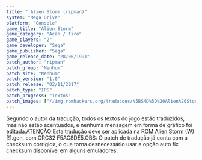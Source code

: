 ```yaml
---
title: " Alien Storm (ripman)"
system: "Mega Drive"
platform: "Console"
game_title: "Alien Storm"
game_category: "Ação / Tiro"
game_players: "2"
game_developer: "Sega"
game_publisher: "Sega"
game_release_date: "28/06/1991"
patch_author: "ripman"
patch_group: "Nenhum"
patch_site: "Nenhum"
patch_version: "1.0"
patch_release: "02/11/2017"
patch_type: "IPS"
patch_progress: "Textos"
patch_images: ["//img.romhackers.org/traducoes/%5BSMD%5D%20Alien%20Storm%20-%20ripman%20-%201.png","//img.romhackers.org/traducoes/%5BSMD%5D%20Alien%20Storm%20-%20ripman%20-%202.png","//img.romhackers.org/traducoes/%5BSMD%5D%20Alien%20Storm%20-%20ripman%20-%203.png"]
---
```

Segundo o autor da tradução, todos os textos do jogo estão traduzidos, mas não estão acentuados, e nenhuma mensagem em forma de gráfico foi editada.ATENÇÃO:Esta tradução deve ser aplicada na ROM Alien Storm (W) [!].gen, com CRC32 F5AC8DE5.OBS: O patch de tradução já conta com a checksum corrigida, o que torna desnecessário usar a opção auto fix checksum disponível em alguns emuladores.